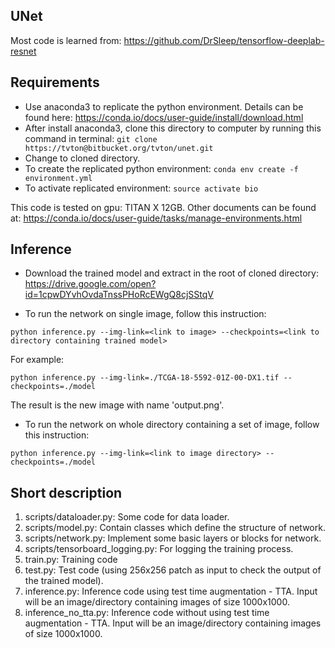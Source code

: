 ## UNet
Most code is learned from: https://github.com/DrSleep/tensorflow-deeplab-resnet

## Requirements

- Use anaconda3 to replicate the python environment. Details can be found here: https://conda.io/docs/user-guide/install/download.html
- After install anaconda3, clone this directory to computer by running this command in terminal: `git clone https://tvton@bitbucket.org/tvton/unet.git`
- Change to cloned directory.
- To create the replicated python environment: `conda env create -f environment.yml`
- To activate replicated environment: `source activate bio`

This code is tested on gpu: TITAN X 12GB. Other documents can be found at: https://conda.io/docs/user-guide/tasks/manage-environments.html 


## Inference
- Download the trained model and extract in the root of cloned directory: https://drive.google.com/open?id=1cpwDYvhOvdaTnssPHoRcEWgQ8cjSStqV

- To run the network on single image, follow this instruction:
```
python inference.py --img-link=<link to image> --checkpoints=<link to directory containing trained model>
```
For example:
```
python inference.py --img-link=./TCGA-18-5592-01Z-00-DX1.tif --checkpoints=./model
```
The result is the new image with name 'output.png'.

- To run the network on whole directory containing a set of image, follow this instruction:
```
python inference.py --img-link=<link to image directory> --checkpoints=./model
```

## Short description

1. scripts/dataloader.py: Some code for data loader.
2. scripts/model.py: Contain classes which define the structure of network.
3. scripts/network.py: Implement some basic layers or blocks for network.
4. scripts/tensorboard_logging.py: For logging the training process.
5. train.py: Training code
6. test.py: Test code (using 256x256 patch as input to check the output of the trained model).
7. inference.py: Inference code using test time augmentation - TTA. Input will be an image/directory containing images of size 1000x1000.
7. inference_no_tta.py: Inference code without using test time augmentation - TTA. Input will be an image/directory containing images of size 1000x1000.

